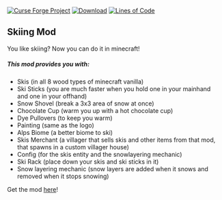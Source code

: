 [![Curse Forge Project](http://cf.way2muchnoise.eu/versions/skiing.svg)](https://www.curseforge.com/minecraft/mc-mods/skiing/)
[![Download](http://cf.way2muchnoise.eu/full_skiing_downloads.svg)](https://www.curseforge.com/minecraft/mc-mods/skiing/files/)
[![Lines of Code](https://tokei.rs/b1/github/affehund/Skiing?category=code)](https://github.com/Affehund/Skiing)

## Skiing Mod
You like skiing? Now you can do it in minecraft!

##### This mod provides you with:
*   Skis (in all 8 wood types of minecraft vanilla)
*   Ski Sticks (you are much faster when you hold one in your mainhand and one in your offhand)
*   Snow Shovel (break a 3x3 area of snow at once)
*   Chocolate Cup (warm you up with a hot chocolate cup)
*   Dye Pullovers (to keep you warm)
*   Painting (same as the logo)
*   Alps Biome (a better biome to ski)
*   Skis Merchant (a villager that sells skis and other items from that mod, that spawns in a custom villager house)
*   Config (for the skis entity and the snowlayering mechanic)
*   Ski Rack (place down your skis and ski sticks in it)
*   Snow layering mechanic (snow layers are added when it snows and removed when it stops snowing)

Get the mod [here](https://www.curseforge.com/minecraft/mc-mods/skiing/)! 
